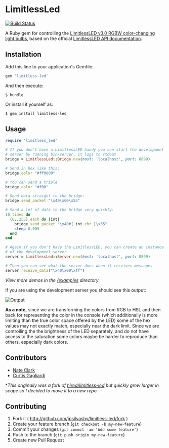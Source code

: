 # LimitlessLed

[![Build Status](https://travis-ci.org/jpsilvashy/limitless-led.png?branch=master)](https://travis-ci.org/jpsilvashy/limitless-led)

A Ruby gem for controlling the [LimitlessLED v3.0 RGBW color-changing light bulbs](http://www.limitlessled.com/), based on the official [LimitlessLED API documentation](http://www.limitlessled.com/dev/).

## Installation

Add this line to your application's Gemfile:

``` ruby
gem 'limitless-led'
```

And then execute:

    $ bundle

Or install it yourself as:

    $ gem install limitless-led

## Usage

``` ruby
require 'limitless_led'

# If you don't have a LimitlessLED handy you can start the development
# server by running bin/server, it logs to stdout
bridge = LimitlessLed::Bridge.new(host: 'localhost', port: 8899)

# Send in hex like this:
bridge.color "#ff0000"

# You can send a triple
bridge.color "#f00"

# Send data straight to the bridge:
bridge.send_packet "\x40\x00\x55"

# Send a lot of data to the bridge very quickly:
10.times do
  (0..255).each do |int|
    bridge.send_packet "\x40#{ int.chr }\x55"
    sleep 0.005
  end
end

# Again if you don't have the LimitlessLED, you can create an instance
# of the development server
server = LimitlessLed::Server.new(host: 'localhost', port: 8899)

# Then you can see what the server does when it receives messages
server.receive_data("\x40\x00\xff")
```

_View more demos in the [/examples](https://github.com/jpsilvashy/limitless-led/tree/master/examples) directory_

If you are using the development server you should see this output:

![Output](https://www.evernote.com/shard/s5/sh/8d51bc75-7d2b-4e23-a3c8-05e5742ec333/89bd43c12107a6e2d69bad91a526220c/deep/0/server.jpg)

**As a note,** since we are transforming the colors from RGB to HSL and then back for representing the color in the console (which additionally is more limiting than the true color space offered by the LED) some of the hex values may not exactly match, especially near the dark limit. Since we are controlling the the brightness of the LED separately, and do not have access to the saturation some colors maybe be harder to reproduce than others, especially dark colors.

## Contributors

- [Nate Clark](https://github.com/heythisisnate)
- [Curtis Gagliardi](https://github.com/cgag)

*_This originally was a fork of [hired/limitless-led](https://github.com/hired/limitless-led) but quickly grew larger in scope so I decided to move it to a new repo._

## Contributing
1. Fork it ( http://github.com/jpsilvashy/limitless-led/fork )
2. Create your feature branch (`git checkout -b my-new-feature`)
3. Commit your changes (`git commit -am 'Add some feature'`)
4. Push to the branch (`git push origin my-new-feature`)
5. Create new Pull Request

